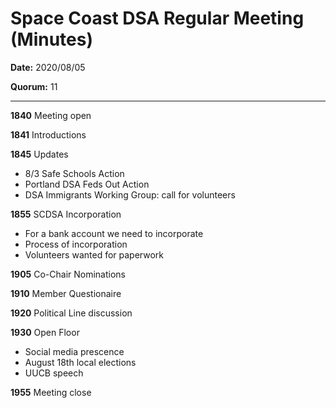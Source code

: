Space Coast DSA Regular Meeting (Minutes)
=========================================

**Date:** 2020/08/05

**Quorum:** 11

----------------

**1840** Meeting open

**1841** Introductions

**1845** Updates
 - 8/3 Safe Schools Action
 - Portland DSA Feds Out Action
 - DSA Immigrants Working Group: call for volunteers

**1855** SCDSA Incorporation
 - For a bank account we need to incorporate
 - Process of incorporation
 - Volunteers wanted for paperwork

**1905** Co-Chair Nominations

**1910** Member Questionaire 

**1920** Political Line discussion

**1930** Open Floor
 - Social media prescence 
 - August 18th local elections
 - UUCB speech
 
**1955** Meeting close
